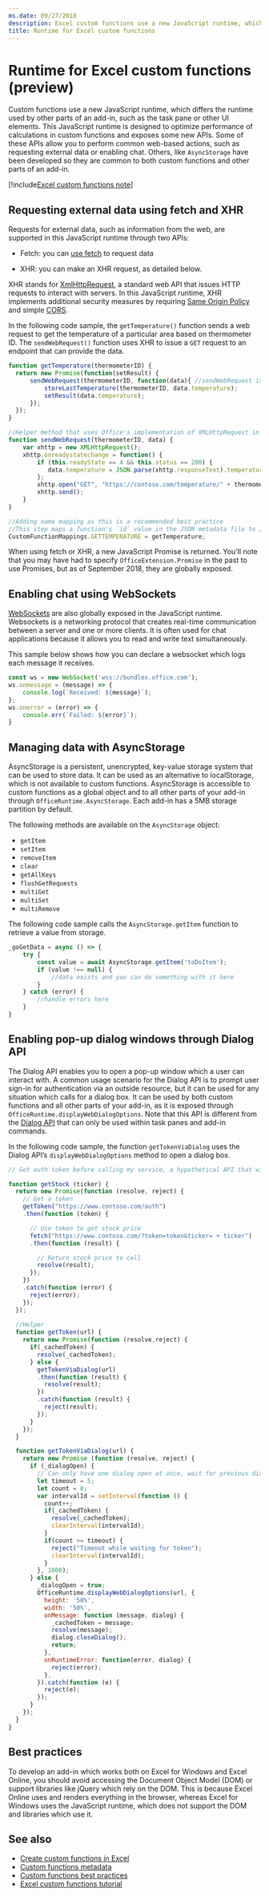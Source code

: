```yaml
---
ms.date: 09/27/2018
description: Excel custom functions use a new JavaScript runtime, which differs from the standard Add-ins WebView control runtime.
title: Runtime for Excel custom functions
---
```


# Runtime for Excel custom functions (preview)

Custom functions use a new JavaScript runtime, which differs the runtime used by other parts of an add-in, such as the task pane or other UI elements. This JavaScript runtime is designed to optimize performance of calculations in custom functions and exposes some new APIs. Some of these APIs allow you to perform common web-based actions, such as requesting external data or enabling chat. Others, like `AsyncStorage` have been developed so they are common to both custom functions and other parts of an add-in.

[!include[Excel custom functions note](../includes/excel-custom-functions-note.md)]

## Requesting external data using fetch and XHR

Requests for external data, such as information from the web, are supported in this JavaScript runtime through two APIs:

* Fetch: you can [use fetch](https://developer.mozilla.org/en-US/docs/Web/API/Fetch_API) to request data

* XHR: you can make an XHR request, as detailed below. 

XHR stands for [XmlHttpRequest](https://developer.mozilla.org/en-US/docs/Web/API/XMLHttpRequest), a standard web API that issues HTTP requests to interact with servers. In this JavaScript runtime, XHR implements additional security measures by requiring [Same Origin Policy](https://developer.mozilla.org/en-US/docs/Web/Security/Same-origin_policy) and simple [CORS](https://www.w3.org/TR/cors/).  

In the following code sample, the `getTemperature()` function sends a web request to get the temperature of a particular area based on thermometer ID. The `sendWebRequest()` function uses XHR to issue a `GET` request to an endpoint that can provide the data.  

```js
function getTemperature(thermometerID) {
  return new Promise(function(setResult) {
      sendWebRequest(thermometerID, function(data){ //sendWebRequest is defined later in this code sample
          storeLastTemperature(thermometerID, data.temperature);
          setResult(data.temperature);
      });
  });
}

//Helper method that uses Office's implementation of XMLHttpRequest in the JavaScript runtime for custom functions  
function sendWebRequest(thermometerID, data) {
    var xhttp = new XMLHttpRequest();
    xhttp.onreadystatechange = function() {
        if (this.readyState == 4 && this.status == 200) {
           data.temperature = JSON.parse(xhttp.responseText).temperature
        };
        xhttp.open("GET", "https://contoso.com/temperature/" + thermometerID), true)
        xhttp.send();  
    }
}

//Adding name mapping as this is a recommended best practice
//This step maps a function's `id` value in the JSON metadata file to JavaScript function name
CustomFunctionMappings.GETTEMPERATURE = getTemperature;
```

When using fetch or XHR, a new JavaScript Promise is returned. You'll note that you may have had to specify `OfficeExtension.Promise` in the past to use Promises, but as of September 2018, they are globally exposed.

## Enabling chat using WebSockets

[WebSockets](https://developer.mozilla.org/en-US/docs/Web/API/WebSockets_API) are also globally exposed in the JavaScript runtime. Websockets is a networking protocol that creates real-time communication between a server and one or more clients. It is often used for chat applications because it allows you to read and write text simultaneously. 

This sample below shows how you can declare a websocket which logs each message it receives. 

```typescript
const ws = new WebSocket('wss://bundles.office.com');
ws.onmessage = (message) => {
    console.log(`Received: ${message}`);
};
ws.onerror = (error) => {
    console.err(`Failed: ${error}`);
}
```

## Managing data with AsyncStorage

AsyncStorage is a persistent, unencrypted, key-value storage system that can be used to store data. It can be used as an alternative to localStorage, which is not available to custom functions. AsyncStorage is accessible to custom functions as a global object and to all other parts of your add-in through `OfficeRuntime.AsyncStorage`. Each add-in has a 5MB storage partition by default.

The following methods are available on the `AsyncStorage` object:
 
 - `getItem`
 - `setItem`
 - `removeItem`
 - `clear`
 - `getAllKeys`
 - `flushGetRequests`
 - `multiGet`
 - `multiSet`
 - `multiRemove`

The following code sample calls the `AsyncStorage.getItem` function to retrieve a value from storage.

```typescript
_goGetData = async () => {
    try {
        const value = await AsyncStorage.getItem('toDoItem');
        if (value !== null) {
            //data exists and you can do something with it here
        }
    } catch (error) {
        //handle errors here
    }
}
```

## Enabling pop-up dialog windows through Dialog API

The Dialog API enables you to open a pop-up window which a user can interact with. A common usage scenario for the Dialog API is to prompt user sign-in for authentication via an outside resource, but it can be used for any situation which calls for a dialog box. It can be used by both custom functions and all other parts of your add-in, as it is exposed through `OfficeRuntime.displayWebDialogOptions`. Note that this API is different from the [Dialog API](../develop/dialog-api-in-office-add-ins.md) that can only be used within task panes and add-in commands.

In the following code sample, the function `getTokenViaDialog` uses the Dialog API’s `displayWebDialogOptions` method to open a dialog box.

```js
// Get auth token before calling my service, a hypothetical API that will deliver a stock price based on stock ticker string, such as "MSFT"

function getStock (ticker) {
  return new Promise(function (resolve, reject) {
    // Get a token
    getToken("https://www.contoso.com/auth")
    .then(function (token) {

      // Use token to get stock price
      fetch("https://www.contoso.com/?token=token&ticker= + ticker")
      .then(function (result) {

        // Return stock price to cell
        resolve(result);
      });
    })
    .catch(function (error) {
      reject(error);
    });
  });
  
  //Helper
  function getToken(url) {
    return new Promise(function (resolve,reject) {
      if(_cachedToken) {
        resolve(_cachedToken);
      } else {
        getTokenViaDialog(url)
        .then(function (result) {
          resolve(result);
        })
        .catch(function (result) {
          reject(result);
        });
      }
    });
  }

  function getTokenViaDialog(url) {
    return new Promise (function (resolve, reject) {
      if (_dialogOpen) {
        // Can only have one dialog open at once, wait for previous dialog's token
        let timeout = 5;
        let count = 0;
        var intervalId = setInterval(function () {
          count++;
          if(_cachedToken) {
            resolve(_cachedToken);
            clearInterval(intervalId);
          }
          if(count >= timeout) {
            reject("Timeout while waiting for token");
            clearInterval(intervalId);
          }
        }, 1000);
      } else {
        _dialogOpen = true;
        OfficeRuntime.displayWebDialogOptions(url, {
          height: '50%',
          width: '50%',
          onMessage: function (message, dialog) {
            _cachedToken = message;
            resolve(message);
            dialog.closeDialog();
            return;
          },
          onRuntimeError: function(error, dialog) {
            reject(error);
          },
        }).catch(function (e) {
          reject(e);
        });
      }
    });
  }
}
```

## Best practices

To develop an add-in which works both on Excel for Windows and Excel Online, you should avoid accessing the Document Object Model (DOM) or support libraries like jQuery which rely on the DOM. This is because Excel Online uses and renders everything in the browser, whereas Excel for Windows uses the JavaScript runtime, which does not support the DOM and libraries which use it.

## See also

* [Create custom functions in Excel](custom-functions-overview.md)
* [Custom functions metadata](custom-functions-json.md)
* [Custom functions best practices](custom-functions-best-practices.md)
* [Excel custom functions tutorial](excel-tutorial-custom-functions.md)
